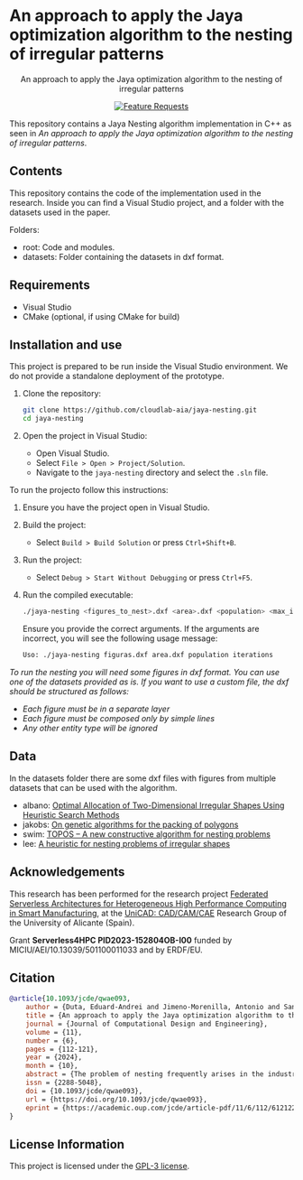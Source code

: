 <h1 aligh="center">An approach to apply the Jaya optimization algorithm to the nesting of irregular patterns</h1>
<p align="center">An approach to apply the Jaya optimization algorithm to the nesting of irregular patterns</p>

<p align="center">
  <a href="https://doi.org/10.1093/jcde/qwae093">
    <img src="https://img.shields.io/badge/Journal%20of%20Computational%20Design%20and%20Engineering-2024-orange" alt="Feature Requests">
  </a>
</p>

This repository contains a Jaya Nesting algorithm implementation in C++ as seen in *An approach to apply the Jaya optimization algorithm to the nesting of irregular patterns*.

## Contents
This repository contains the code of the implementation used in the research. Inside you can find a Visual Studio project, and a folder with the datasets used in the paper.

Folders:
- root: Code and modules.
- datasets: Folder containing the datasets in dxf format.

## Requirements
- Visual Studio
- CMake (optional, if using CMake for build)

## Installation and use
This project is prepared to be run inside the Visual Studio environment. We do not provide a standalone deployment of the prototype.

1. Clone the repository:
    ```sh
    git clone https://github.com/cloudlab-aia/jaya-nesting.git
    cd jaya-nesting
    ```

2. Open the project in Visual Studio:
    - Open Visual Studio.
    - Select `File > Open > Project/Solution`.
    - Navigate to the `jaya-nesting` directory and select the `.sln` file.

To run the projecto follow this instructions:

1. Ensure you have the project open in Visual Studio.

2. Build the project:
    - Select `Build > Build Solution` or press `Ctrl+Shift+B`.

3. Run the project:
    - Select `Debug > Start Without Debugging` or press `Ctrl+F5`.

4. Run the compiled executable:
    ```sh
    ./jaya-nesting <figures_to_nest>.dxf <area>.dxf <population> <max_iterations>
    ```
    Ensure you provide the correct arguments. If the arguments are incorrect, you will see the following usage message:
    ```sh
    Uso: ./jaya-nesting figuras.dxf area.dxf population iterations
    ```

*To run the nesting you will need some figures in dxf format. You can use one of the datasets provided as is. If you want to use a custom file, the dxf should be structured as follows:*

- *Each figure must be in a separate layer*
- *Each figure must be composed only by simple lines*
- *Any other entity type will be ignored*

## Data

In the datasets folder there are some dxf files with figures from multiple datasets that can be used with the algorithm.

- albano: [Optimal Allocation of Two-Dimensional Irregular Shapes Using Heuristic Search Methods](https://doi.org/10.1109/TSMC.1980.4308483)
- jakobs: [On genetic algorithms for the packing of polygons](https://doi.org/10.1016/0377-2217(94)00166-9)
- swim: [TOPOS – A new constructive algorithm for nesting problems](http://dx.doi.org/10.1007/s002910050105)
- lee: [A heuristic for nesting problems of irregular shapes](https://doi.org/10.1016/j.cad.2008.02.008)

## Acknowledgements
This research has been performed for the research project <a href="https://aia.ua.es/en/proyectos/federated-serverless-architectures-for-heterogeneous-high-performance-computing-in-smart-manufacturing.html" target="_blank">Federated Serverless Architectures for Heterogeneous High Performance Computing in Smart Manufacturing</a>, at the [UniCAD: CAD/CAM/CAE](https://www.researchgate.net/lab/UniCAD-Antonio-Jimeno-Morenilla) Research Group of the University of Alicante (Spain).

Grant <b>Serverless4HPC PID2023-152804OB-I00</b> funded by MICIU/AEI/10.13039/501100011033 and by ERDF/EU.


## Citation
```bibtex
@article{10.1093/jcde/qwae093,
    author = {Duta, Eduard-Andrei and Jimeno-Morenilla, Antonio and Sanchez-Romero, Jose-Luis and Macia-Lillo, Antonio and Mora-Mora, Higinio},
    title = {An approach to apply the Jaya optimization algorithm to the nesting of irregular patterns},
    journal = {Journal of Computational Design and Engineering},
    volume = {11},
    number = {6},
    pages = {112-121},
    year = {2024},
    month = {10},
    abstract = {The problem of nesting frequently arises in the industrial environment, and it has a strong ecological and economic impact in the manufacturing processes. It basically consists of placing a set of pieces (polygons) on a material sheet, making sure that the pieces do not overlap and that they do not exceed the boundaries of the sheet. With regard to irregular 2D polygons, the problem is NP-complete. Therefore, different heuristics have been developed so as to cope with the problem. In this paper, the application of the Jaya metaheuristic algorithm to the nesting problem is proposed. This algorithm has been already applied to several engineering problems and has generally demonstrated better results than most metaheuristic algorithms. In this paper, the Jaya algorithm has been adapted to the specific features of the nesting problem so as to optimize the placement of pieces on a sheet, with the objective of minimizing material waste and computational time. The results of our experimentation demonstrate the algorithm’s effectiveness in reducing the convex hull area across various datasets, showing potential in solving complex, irregular shape nesting problems. This research provides a new application of the Jaya algorithm and opens ways for future work in optimization techniques and parameter-free heuristic algorithms for nesting.},
    issn = {2288-5048},
    doi = {10.1093/jcde/qwae093},
    url = {https://doi.org/10.1093/jcde/qwae093},
    eprint = {https://academic.oup.com/jcde/article-pdf/11/6/112/61212299/qwae093.pdf},
}
```

## License Information
This project is licensed under the <a href="LICENSE.txt">GPL-3 license</a>.

